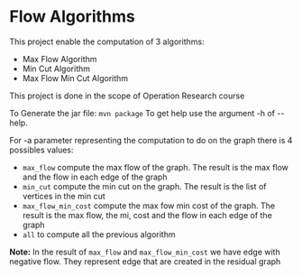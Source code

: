 # Flow Algorithms

This project enable the computation of 3 algorithms:
- Max Flow Algorithm
- Min Cut Algorithm
- Max Flow Min Cut Algorithm

This project is done in the scope of Operation Research course

To Generate the jar file: `mvn package`
To get help use the argument -h of --help.

For -a parameter representing the computation to do on the graph 
there is 4 possibles values:
- `max_flow` compute the max flow of the graph. The result is the
max flow and the flow in each edge of the graph
- `min_cut` compute the min cut on the graph. The result is the 
list of vertices in the min cut  
- `max_flow_min_cost` compute the max fow min cost of the graph. The
result is the max flow, the mi, cost and the flow in each edge of the graph 
- `all` to compute all the previous algorithm

**Note:** In the result of `max_flow` and `max_flow_min_cost` we have edge with
negative flow. They represent edge that are created in the residual graph